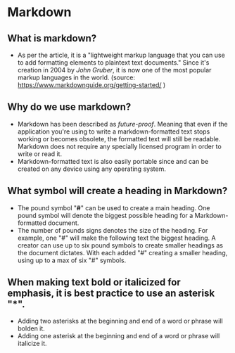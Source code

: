# Markdown

## What is markdown?
- As per the article, it is a "lightweight markup language that you can use to add formatting elements to plaintext text documents." Since it's creation in 2004 by *John Gruber*, it is now one of the most popular markup languages in the world. (source: https://www.markdownguide.org/getting-started/ )

## Why do we use markdown?
- Markdown has been described as *future-proof*. Meaning that even if the application you're using to write a markdown-formatted text stops working or becomes obsolete, the formatted text will still be readable. Markdown does not require any specially licensed program in order to write or read it.
- Markdown-formatted text is also easily portable since and can be created on any device using any operating system. 

## What symbol will create a heading in Markdown?
- The pound symbol "**#**" can be used to create a main heading. One pound symbol will denote the biggest possible heading for a Markdown-formatted document.
- The number of pounds signs denotes the size of the heading. For example, one "#" will make the following text the biggest heading. A creator can use up to six pound symbols to create smaller headings as the document dictates. With each added "#" creating a smaller heading, using up to a max of six "#" symbols.

## When making text bold or italicized for emphasis, it is best practice to use an asterisk "*".
- Adding two asterisks at the beginning and end of a word or phrase will bolden it. 
- Adding one asterisk at the beginning and end of a word or phrase will italicize it.
